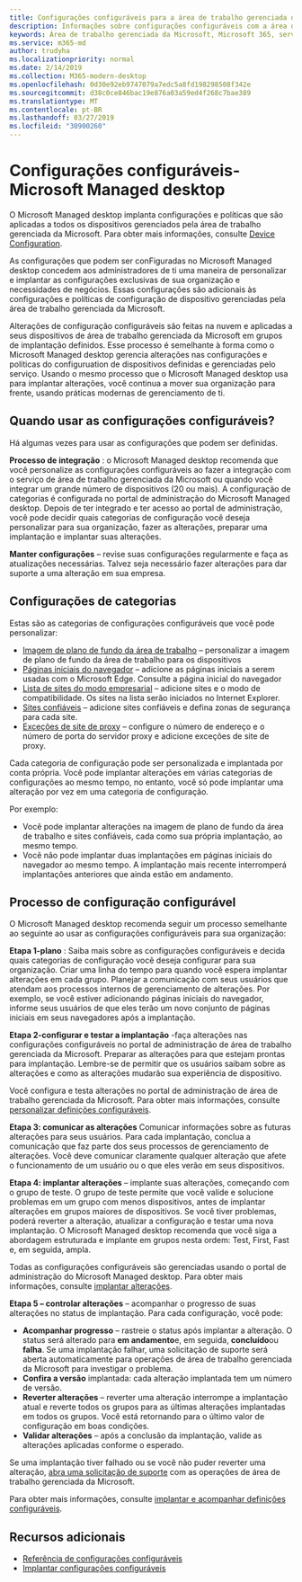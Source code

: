 ```yaml
---
title: Configurações configuráveis para a área de trabalho gerenciada da Microsoft
description: Informações sobre configurações configuráveis com a área de trabalho gerenciada da Microsoft
keywords: Área de trabalho gerenciada da Microsoft, Microsoft 365, serviço, documentação, configurações, configurações configuráveis
ms.service: m365-md
author: trudyha
ms.localizationpriority: normal
ms.date: 2/14/2019
ms.collection: M365-modern-desktop
ms.openlocfilehash: 0d30e92eb9747079a7edc5a8fd198298508f342e
ms.sourcegitcommit: d38c0ce846bac19e876a03a59ed4f268c7bae389
ms.translationtype: MT
ms.contentlocale: pt-BR
ms.lasthandoff: 03/27/2019
ms.locfileid: "30900260"
---
```

# <a name="configurable-settings---microsoft-managed-desktop"></a>Configurações configuráveis-Microsoft Managed desktop

O Microsoft Managed desktop implanta configurações e políticas que são aplicadas a todos os dispositivos gerenciados pela área de trabalho gerenciada da Microsoft. Para obter mais informações, consulte [Device Configuration](../service-description/device-policies.md).

As configurações que podem ser conFiguradas no Microsoft Managed desktop concedem aos administradores de ti uma maneira de personalizar e implantar as configurações exclusivas de sua organização e necessidades de negócios. Essas configurações são adicionais às configurações e políticas de configuração de dispositivo gerenciadas pela área de trabalho gerenciada da Microsoft.  

Alterações de configuração configuráveis são feitas na nuvem e aplicadas a seus dispositivos de área de trabalho gerenciada da Microsoft em grupos de implantação definidos. Esse processo é semelhante à forma como o Microsoft Managed desktop gerencia alterações nas configurações e políticas do configuruation de dispositivos definidas e gerenciadas pelo serviço. Usando o mesmo processo que o Microsoft Managed desktop usa para implantar alterações, você continua a mover sua organização para frente, usando práticas modernas de gerenciamento de ti.

## <a name="when-to-use-configurable-settings"></a>Quando usar as configurações configuráveis?

Há algumas vezes para usar as configurações que podem ser definidas. 

**Processo de integração** : o Microsoft Managed desktop recomenda que você personalize as configurações configuráveis ao fazer a integração com o serviço de área de trabalho gerenciada da Microsoft ou quando você integrar um grande número de dispositivos (20 ou mais). A configuração de categorias é configurada no portal de administração do Microsoft Managed desktop. Depois de ter integrado e ter acesso ao portal de administração, você pode decidir quais categorias de configuração você deseja personalizar para sua organização, fazer as alterações, preparar uma implantação e implantar suas alterações.

**Manter configurações** – revise suas configurações regularmente e faça as atualizações necessárias. Talvez seja necessário fazer alterações para dar suporte a uma alteração em sua empresa.   

## <a name="setting-categories"></a>Configurações de categorias

Estas são as categorias de configurações configuráveis que você pode personalizar:
- [Imagem de plano de fundo da área de trabalho](config-setting-ref.md#desktop-background-picture) – personalizar a imagem de plano de fundo da área de trabalho para os dispositivos 
- [Páginas iniciais do navegador](config-setting-ref.md#browser-start-pages) – adicione as páginas iniciais a serem usadas com o Microsoft Edge. Consulte a página inicial do navegador
- [Lista de sites do modo empresarial](config-setting-ref.md#enterprise-mode-site-list-location) – adicione sites e o modo de compatibilidade. Os sites na lista serão iniciados no Internet Explorer. 
- [Sites confiáveis](config-setting-ref.md#trusted-sites) – adicione sites confiáveis e defina zonas de segurança para cada site. 
- [Exceções de site de proxy](config-setting-ref.md#proxy) – configure o número de endereço e o número de porta do servidor proxy e adicione exceções de site de proxy.

Cada categoria de configuração pode ser personalizada e implantada por conta própria. Você pode implantar alterações em várias categorias de configurações ao mesmo tempo, no entanto, você só pode implantar uma alteração por vez em uma categoria de configuração.

Por exemplo:
- Você pode implantar alterações na imagem de plano de fundo da área de trabalho e sites confiáveis, cada como sua própria implantação, ao mesmo tempo. 
- Você não pode implantar duas implantações em páginas iniciais do navegador ao mesmo tempo. A implantação mais recente interromperá implantações anteriores que ainda estão em andamento.

## <a name="configurable-setting-process"></a>Processo de configuração configurável

O Microsoft Managed desktop recomenda seguir um processo semelhante ao seguinte ao usar as configurações configuráveis para sua organização:

**Etapa 1-plano** : Saiba mais sobre as configurações configuráveis e decida quais categorias de configuração você deseja configurar para sua organização. Criar uma linha do tempo para quando você espera implantar alterações em cada grupo. Planejar a comunicação com seus usuários que atendam aos processos internos de gerenciamento de alterações. Por exemplo, se você estiver adicionando páginas iniciais do navegador, informe seus usuários de que eles terão um novo conjunto de páginas iniciais em seus navegadores após a implantação.  

**Etapa 2-configurar e testar a implantação** -faça alterações nas configurações configuráveis no portal de administração de área de trabalho gerenciada da Microsoft. Preparar as alterações para que estejam prontas para implantação. Lembre-se de permitir que os usuários saibam sobre as alterações e como as alterações mudarão sua experiência de dispositivo.   

Você configura e testa alterações no portal de administração de área de trabalho gerenciada da Microsoft. Para obter mais informações, consulte [personalizar definições configuráveis](config-setting-ref.md). 

**Etapa 3: comunicar as alterações** Comunicar informações sobre as futuras alterações para seus usuários. Para cada implantação, conclua a comunicação que faz parte dos seus processos de gerenciamento de alterações. Você deve comunicar claramente qualquer alteração que afete o funcionamento de um usuário ou o que eles verão em seus dispositivos.

**Etapa 4: implantar alterações** – implante suas alterações, começando com o grupo de teste. O grupo de teste permite que você valide e solucione problemas em um grupo com menos dispositivos, antes de implantar alterações em grupos maiores de dispositivos. Se você tiver problemas, poderá reverter a alteração, atualizar a configuração e testar uma nova implantação. O Microsoft Managed desktop recomenda que você siga a abordagem estruturada e implante em grupos nesta ordem: Test, First, Fast e, em seguida, ampla.   

Todas as configurações configuráveis são gerenciadas usando o portal de administração do Microsoft Managed desktop. Para obter mais informações, consulte [implantar alterações](config-setting-deploy.md). 

**Etapa 5 – controlar alterações** – acompanhar o progresso de suas alterações no status de implantação. Para cada configuração, você pode:
- **Acompanhar progresso** – rastreie o status após implantar a alteração. O status será alterado para **em andamento**e, em seguida, **concluído**ou **falha**. Se uma implantação falhar, uma solicitação de suporte será aberta automaticamente para operações de área de trabalho gerenciada da Microsoft para investigar o problema.  
- **Confira a versão** implantada: cada alteração implantada tem um número de versão.
- **Reverter alterações** – reverter uma alteração interrompe a implantação atual e reverte todos os grupos para as últimas alterações implantadas em todos os grupos. Você está retornando para o último valor de configuração em boas condições.
- **Validar alterações** – após a conclusão da implantação, valide as alterações aplicadas conforme o esperado.  

Se uma implantação tiver falhado ou se você não puder reverter uma alteração, [abra uma solicitação de suporte](admin-support.md) com as operações de área de trabalho gerenciada da Microsoft. 

Para obter mais informações, consulte [implantar e acompanhar definições configuráveis](config-setting-deploy.md).

## <a name="additional-resources"></a>Recursos adicionais
- [Referência de configurações configuráveis](config-setting-ref.md) 
- [Implantar configurações configuráveis](config-setting-deploy.md) 
